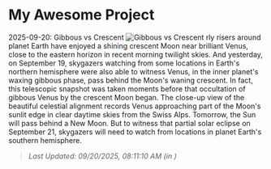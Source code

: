 # My Awesome Project

<!-- APOD Start -->
2025-09-20: Gibbous vs Crescent
![Gibbous vs Crescent](https://apod.nasa.gov/apod/image/2509/20250919_Moon_Venus_logoC1052.jpg)
rly risers around planet Earth have enjoyed a shining crescent Moon near brilliant Venus, close to the eastern horizon in recent morning twilight skies. And yesterday, on September 19, skygazers watching from some locations in Earth's northern hemisphere were also able to witness Venus, in the inner planet's waxing gibbous phase, pass behind the Moon's waning crescent. In fact, this telescopic snapshot was taken moments before that occultation of gibbous Venus by the crescent Moon began. The close-up view of the beautiful celestial alignment records Venus approaching part of the Moon's sunlit edge in clear daytime skies from the Swiss Alps. Tomorrow, the Sun will pass behind a New Moon. But to witness that partial solar eclipse on September 21, skygazers will need to watch from locations in planet Earth's southern hemisphere.
> _Last Updated: 09/20/2025, 08:11:10 AM (in )_
<!-- APOD End -->
